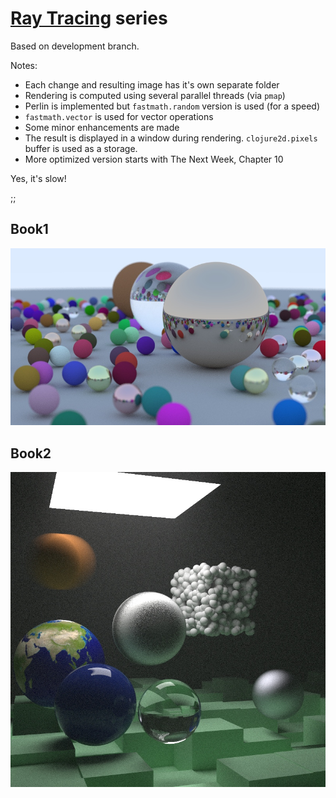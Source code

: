 # [Ray Tracing](https://github.com/RayTracing/raytracing.github.io/tree/book1-review) series

Based on development branch.

Notes:

* Each change and resulting image has it's own separate folder
* Rendering is computed using several parallel threads (via `pmap`)
* Perlin is implemented but `fastmath.random` version is used (for a speed)
* `fastmath.vector` is used for vector operations
* Some minor enhancements are made
* The result is displayed in a window during rendering. `clojure2d.pixels` buffer is used as a storage.
* More optimized version starts with The Next Week, Chapter 10

Yes, it's slow!

;;

## Book1

![Final render](../../results/rt4/in_one_weekend/ch14mid.jpg)

## Book2

![Final render](../../results/rt4/the_next_week/ch10mid.jpg)
